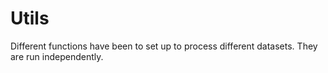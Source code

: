 # Utils

Different functions have been to set up to process different datasets. They are run independently.

